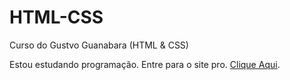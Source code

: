 # HTML-CSS
Curso do Gustvo Guanabara (HTML & CSS)

Estou estudando programação.
Entre para o site pro. <a href="Exercícios/10.07.2025/android.html">Clique Aqui</a>.
